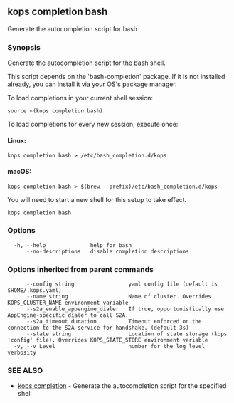 
<!--- This file is automatically generated by make gen-cli-docs; changes should be made in the go CLI command code (under cmd/kops) -->

## kops completion bash

Generate the autocompletion script for bash

### Synopsis

Generate the autocompletion script for the bash shell.

This script depends on the 'bash-completion' package.
If it is not installed already, you can install it via your OS's package manager.

To load completions in your current shell session:

	source <(kops completion bash)

To load completions for every new session, execute once:

#### Linux:

	kops completion bash > /etc/bash_completion.d/kops

#### macOS:

	kops completion bash > $(brew --prefix)/etc/bash_completion.d/kops

You will need to start a new shell for this setup to take effect.


```
kops completion bash
```

### Options

```
  -h, --help              help for bash
      --no-descriptions   disable completion descriptions
```

### Options inherited from parent commands

```
      --config string                 yaml config file (default is $HOME/.kops.yaml)
      --name string                   Name of cluster. Overrides KOPS_CLUSTER_NAME environment variable
      --s2a_enable_appengine_dialer   If true, opportunistically use AppEngine-specific dialer to call S2A.
      --s2a_timeout duration          Timeout enforced on the connection to the S2A service for handshake. (default 3s)
      --state string                  Location of state storage (kops 'config' file). Overrides KOPS_STATE_STORE environment variable
  -v, --v Level                       number for the log level verbosity
```

### SEE ALSO

* [kops completion](kops_completion.md)	 - Generate the autocompletion script for the specified shell

